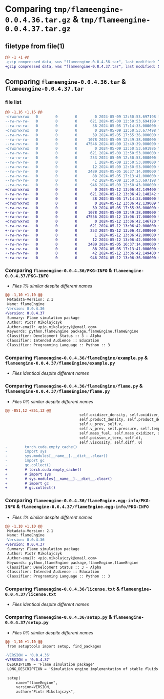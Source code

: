 # Comparing `tmp/flameengine-0.0.4.36.tar.gz` & `tmp/flameengine-0.0.4.37.tar.gz`

## filetype from file(1)

```diff
@@ -1 +1 @@
-gzip compressed data, was "flameengine-0.0.4.36.tar", last modified: Thu May  9 12:50:53 2024, max compression
+gzip compressed data, was "flameengine-0.0.4.37.tar", last modified: Sun May 12 13:06:42 2024, max compression
```

## Comparing `flameengine-0.0.4.36.tar` & `flameengine-0.0.4.37.tar`

### file list

```diff
@@ -1,16 +1,16 @@
-drwxrwxrwx   0        0        0        0 2024-05-09 12:50:53.697198 flameengine-0.0.4.36/
--rw-rw-rw-   0        0        0      621 2024-05-09 12:50:53.694199 flameengine-0.0.4.36/PKG-INFO
--rw-rw-rw-   0        0        0       38 2024-05-05 17:14:33.000000 flameengine-0.0.4.36/README.md
-drwxrwxrwx   0        0        0        0 2024-05-09 12:50:53.677498 flameengine-0.0.4.36/flameEngine/
--rw-rw-rw-   0        0        0       39 2024-05-05 17:55:36.000000 flameengine-0.0.4.36/flameEngine/__init__.py
--rw-rw-rw-   0        0        0     1078 2024-05-09 12:49:38.000000 flameengine-0.0.4.36/flameEngine/example.py
--rw-rw-rw-   0        0        0    47546 2024-05-09 12:49:39.000000 flameengine-0.0.4.36/flameEngine/flame.py
-drwxrwxrwx   0        0        0        0 2024-05-09 12:50:53.691986 flameengine-0.0.4.36/flameEngine.egg-info/
--rw-rw-rw-   0        0        0      621 2024-05-09 12:50:53.000000 flameengine-0.0.4.36/flameEngine.egg-info/PKG-INFO
--rw-rw-rw-   0        0        0      253 2024-05-09 12:50:53.000000 flameengine-0.0.4.36/flameEngine.egg-info/SOURCES.txt
--rw-rw-rw-   0        0        0        1 2024-05-09 12:50:53.000000 flameengine-0.0.4.36/flameEngine.egg-info/dependency_links.txt
--rw-rw-rw-   0        0        0       12 2024-05-09 12:50:53.000000 flameengine-0.0.4.36/flameEngine.egg-info/top_level.txt
--rw-rw-rw-   0        0        0     2489 2024-05-05 16:37:14.000000 flameengine-0.0.4.36/license.txt
--rw-rw-rw-   0        0        0       88 2024-05-05 17:13:41.000000 flameengine-0.0.4.36/pyproject.toml
--rw-rw-rw-   0        0        0       42 2024-05-09 12:50:53.697198 flameengine-0.0.4.36/setup.cfg
--rw-rw-rw-   0        0        0      946 2024-05-09 12:50:43.000000 flameengine-0.0.4.36/setup.py
+drwxrwxrwx   0        0        0        0 2024-05-12 13:06:42.149400 flameengine-0.0.4.37/
+-rw-rw-rw-   0        0        0      621 2024-05-12 13:06:42.148242 flameengine-0.0.4.37/PKG-INFO
+-rw-rw-rw-   0        0        0       38 2024-05-05 17:14:33.000000 flameengine-0.0.4.37/README.md
+drwxrwxrwx   0        0        0        0 2024-05-12 13:06:42.139009 flameengine-0.0.4.37/flameEngine/
+-rw-rw-rw-   0        0        0       39 2024-05-05 17:55:36.000000 flameengine-0.0.4.37/flameEngine/__init__.py
+-rw-rw-rw-   0        0        0     1078 2024-05-09 12:49:38.000000 flameengine-0.0.4.37/flameEngine/example.py
+-rw-rw-rw-   0        0        0    47556 2024-05-12 13:06:17.000000 flameengine-0.0.4.37/flameEngine/flame.py
+drwxrwxrwx   0        0        0        0 2024-05-12 13:06:42.146720 flameengine-0.0.4.37/flameEngine.egg-info/
+-rw-rw-rw-   0        0        0      621 2024-05-12 13:06:42.000000 flameengine-0.0.4.37/flameEngine.egg-info/PKG-INFO
+-rw-rw-rw-   0        0        0      253 2024-05-12 13:06:42.000000 flameengine-0.0.4.37/flameEngine.egg-info/SOURCES.txt
+-rw-rw-rw-   0        0        0        1 2024-05-12 13:06:42.000000 flameengine-0.0.4.37/flameEngine.egg-info/dependency_links.txt
+-rw-rw-rw-   0        0        0       12 2024-05-12 13:06:42.000000 flameengine-0.0.4.37/flameEngine.egg-info/top_level.txt
+-rw-rw-rw-   0        0        0     2489 2024-05-05 16:37:14.000000 flameengine-0.0.4.37/license.txt
+-rw-rw-rw-   0        0        0       88 2024-05-05 17:13:41.000000 flameengine-0.0.4.37/pyproject.toml
+-rw-rw-rw-   0        0        0       42 2024-05-12 13:06:42.149400 flameengine-0.0.4.37/setup.cfg
+-rw-rw-rw-   0        0        0      946 2024-05-12 13:06:36.000000 flameengine-0.0.4.37/setup.py
```

### Comparing `flameengine-0.0.4.36/PKG-INFO` & `flameengine-0.0.4.37/PKG-INFO`

 * *Files 1% similar despite different names*

```diff
@@ -1,10 +1,10 @@
 Metadata-Version: 2.1
 Name: flameEngine
-Version: 0.0.4.36
+Version: 0.0.4.37
 Summary: Flame simulation package
 Author: Piotr Mikolajczyk
 Author-email: <pio.mikolajczyk@email.com>
 Keywords: python,flameEngine package,flameEngine,flameEngine
 Classifier: Development Status :: 3 - Alpha
 Classifier: Intended Audience :: Education
 Classifier: Programming Language :: Python :: 3
```

### Comparing `flameengine-0.0.4.36/flameEngine/example.py` & `flameengine-0.0.4.37/flameEngine/example.py`

 * *Files identical despite different names*

### Comparing `flameengine-0.0.4.36/flameEngine/flame.py` & `flameengine-0.0.4.37/flameEngine/flame.py`

 * *Files 0% similar despite different names*

```diff
@@ -851,12 +851,12 @@
                                  self.oxidizer_density, self.oxidizer_density_prev,
                                  self.product_density, self.product_density_prev, self.u,
                                  self.u_prev, self.v,
                                  self.v_prev, self.pressure, self.temperature, self.temperature_prev,
                                  self.mass_fuel, self.mass_oxidizer, self.mass_product,
                                  self.poisson_v_term, self.dt,
                                  self.viscosity, self.diff, 0)
-        torch.cuda.empty_cache()
-        import sys
-        sys.modules[__name__].__dict__.clear()
-        import gc
-        gc.collect()
+        # torch.cuda.empty_cache()
+        # import sys
+        # sys.modules[__name__].__dict__.clear()
+        # import gc
+        # gc.collect()
```

### Comparing `flameengine-0.0.4.36/flameEngine.egg-info/PKG-INFO` & `flameengine-0.0.4.37/flameEngine.egg-info/PKG-INFO`

 * *Files 1% similar despite different names*

```diff
@@ -1,10 +1,10 @@
 Metadata-Version: 2.1
 Name: flameEngine
-Version: 0.0.4.36
+Version: 0.0.4.37
 Summary: Flame simulation package
 Author: Piotr Mikolajczyk
 Author-email: <pio.mikolajczyk@email.com>
 Keywords: python,flameEngine package,flameEngine,flameEngine
 Classifier: Development Status :: 3 - Alpha
 Classifier: Intended Audience :: Education
 Classifier: Programming Language :: Python :: 3
```

### Comparing `flameengine-0.0.4.36/license.txt` & `flameengine-0.0.4.37/license.txt`

 * *Files identical despite different names*

### Comparing `flameengine-0.0.4.36/setup.py` & `flameengine-0.0.4.37/setup.py`

 * *Files 0% similar despite different names*

```diff
@@ -1,10 +1,10 @@
 from setuptools import setup, find_packages
 
-VERSION = '0.0.4.36'
+VERSION = '0.0.4.37'
 DESCRIPTION = 'Flame simulation package'
 LONG_DESCRIPTION = 'Simulation engine implementation of stable fluids with extra steps for dataset generation in neural network env and test'
 
 setup(
     name="flameEngine",
     version=VERSION,
     author="Piotr Mikolajczyk",
```

